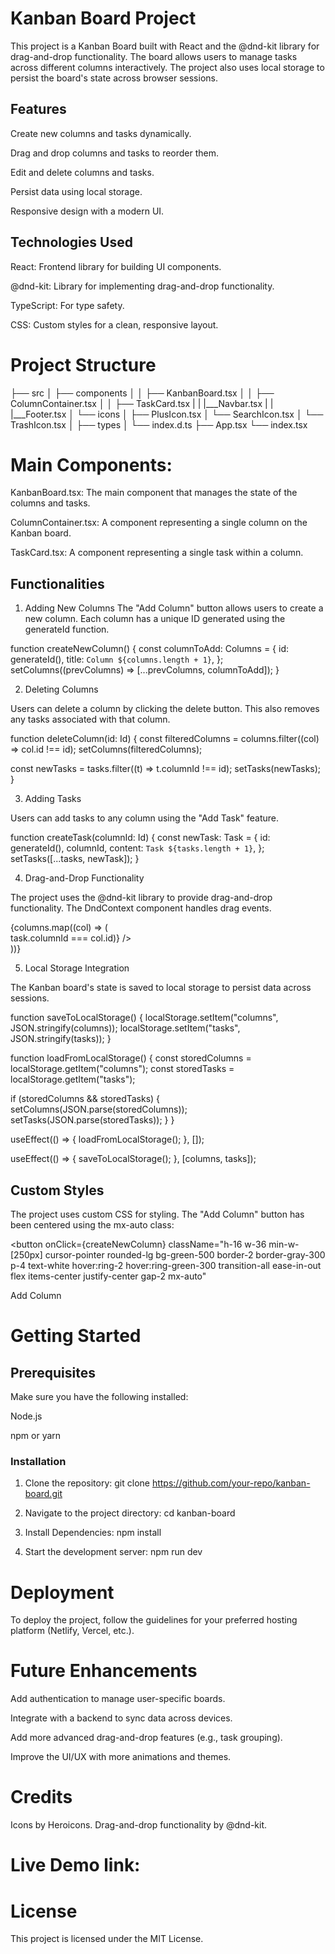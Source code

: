 # Kanban Board Project

This project is a Kanban Board built with React and the @dnd-kit library for drag-and-drop functionality. The board allows users to manage tasks across different columns interactively. The project also uses local storage to persist the board's state across browser sessions.

## Features
Create new columns and tasks dynamically.

Drag and drop columns and tasks to reorder them.

Edit and delete columns and tasks.

Persist data using local storage.

Responsive design with a modern UI.

## Technologies Used

React: Frontend library for building UI components.

@dnd-kit: Library for implementing drag-and-drop functionality.

TypeScript: For type safety.

CSS: Custom styles for a clean, responsive layout.

# Project Structure
├── src
│   ├── components
│   │   ├── KanbanBoard.tsx
│   │   ├── ColumnContainer.tsx
│   │   ├── TaskCard.tsx
|   |   |___Navbar.tsx 
|   |   |___Footer.tsx 
│   └── icons
│       ├── PlusIcon.tsx
│       └── SearchIcon.tsx
│       └── TrashIcon.tsx
│
├── types
│   └── index.d.ts
├── App.tsx
└── index.tsx

# Main Components:

KanbanBoard.tsx: The main component that manages the state of the columns and tasks.

ColumnContainer.tsx: A component representing a single column on the Kanban board.

TaskCard.tsx: A component representing a single task within a column.

## Functionalities
1. Adding New Columns
The "Add Column" button allows users to create a new column. Each column has a unique ID generated using the generateId function.

function createNewColumn() {
  const columnToAdd: Columns = {
    id: generateId(),
    title: `Column ${columns.length + 1}`,
  };
  setColumns((prevColumns) => [...prevColumns, columnToAdd]);
}

2. Deleting Columns

Users can delete a column by clicking the delete button. This also removes any tasks associated with that column.

function deleteColumn(id: Id) {
  const filteredColumns = columns.filter((col) => col.id !== id);
  setColumns(filteredColumns);

  const newTasks = tasks.filter((t) => t.columnId !== id);
  setTasks(newTasks);
}

3. Adding Tasks

Users can add tasks to any column using the "Add Task" feature.

function createTask(columnId: Id) {
  const newTask: Task = {
    id: generateId(),
    columnId,
    content: `Task ${tasks.length + 1}`,
  };
  setTasks([...tasks, newTask]);
}

4. Drag-and-Drop Functionality

The project uses the @dnd-kit library to provide drag-and-drop functionality. The DndContext component handles drag events.

<DndContext onDragStart={onDragStart} onDragEnd={onDragEnd} sensors={sensors} onDragOver={onDragOver}>
  <SortableContext items={columnsId}>
    {columns.map((col) => (
      <div key={col.id} className={`${activeColumn?.id === col.id ? "opacity-50" : ""}`}>
        <ColumnContainer
          column={col}
          deleteColumn={deleteColumn}
          updateColumn={updateColumn}
          updateTask={updateTask}
          createTask={createTask}
          deleteTask={deleteTask}
          tasks={tasks.filter((task) => task.columnId === col.id)}
        />
      </div>
    ))}
  </SortableContext>
</DndContext>

5. Local Storage Integration

The Kanban board's state is saved to local storage to persist data across sessions.

function saveToLocalStorage() {
  localStorage.setItem("columns", JSON.stringify(columns));
  localStorage.setItem("tasks", JSON.stringify(tasks));
}

function loadFromLocalStorage() {
  const storedColumns = localStorage.getItem("columns");
  const storedTasks = localStorage.getItem("tasks");

  if (storedColumns && storedTasks) {
    setColumns(JSON.parse(storedColumns));
    setTasks(JSON.parse(storedTasks));
  }
}

useEffect(() => {
  loadFromLocalStorage();
}, []);

useEffect(() => {
  saveToLocalStorage();
}, [columns, tasks]);

## Custom Styles

The project uses custom CSS for styling. The "Add Column" button has been centered using the mx-auto class:

<button
  onClick={createNewColumn}
  className="h-16 w-36 min-w-[250px] cursor-pointer rounded-lg bg-green-500 border-2 border-gray-300 p-4 text-white hover:ring-2 hover:ring-green-300 transition-all ease-in-out flex items-center justify-center gap-2 mx-auto"
>
  <PlusIcon />
  Add Column
</button>

# Getting Started

## Prerequisites

Make sure you have the following installed:

Node.js

npm or yarn

### Installation

1. Clone the repository:
git clone https://github.com/your-repo/kanban-board.git

2. Navigate to the project directory:
cd kanban-board
3. Install Dependencies:
npm install
4. Start the development server:
npm run dev

# Deployment

To deploy the project, follow the guidelines for your preferred hosting platform (Netlify, Vercel, etc.).

# Future Enhancements

Add authentication to manage user-specific boards.

Integrate with a backend to sync data across devices.

Add more advanced drag-and-drop features (e.g., task grouping).

Improve the UI/UX with more animations and themes.

# Credits

Icons by Heroicons.
Drag-and-drop functionality by @dnd-kit.

# Live Demo link: 



# License

This project is licensed under the MIT License.
